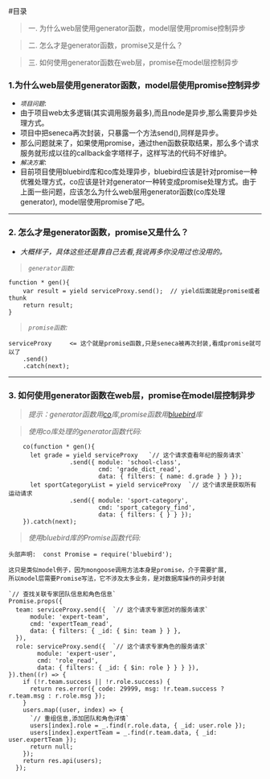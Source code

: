 #目录

> 一. 为什么web层使用generator函数，model层使用promise控制异步

> 二. 怎么才是generator函数，promise又是什么？

> 三. 如何使用generator函数在web层，promise在model层控制异步				



### 1.为什么web层使用generator函数，model层使用promise控制异步

- *`项目问题`*:
 -  由于项目web太多逻辑(其实调用服务最多),而且node是异步,那么需要异步处理方式。
 -  项目中把seneca再次封装，只暴露一个方法send(),同样是异步。
 -  那么问题就来了，如果使用promise，通过then函数获取结果，那么多个请求服务就形成以往的callback金字塔样子，这样写法的代码不好维护。
- *`解决方案`*:
 -  目前项目使用bluebird库和co库处理异步，bluebird应该是针对promise一种优雅处理方式，co应该是针对generator一种转变成promise处理方式。由于上面一些问题，应该怎么为什么web层用generator函数(co库处理generator), model层使用promise了吧。

 
------



### 2. 怎么才是generator函数，promise又是什么？

- *大概样子，具体这些还是靠自己去看,我说再多你没用过也没用的。*

> *`generator函数`:*
 
 	function * gen(){
	    var result = yield serviceProxy.send();  // yield后面就是promise或者thunk
		return result;
	} 
	
> *`promise函数`:*

	serviceProxy     <= 这个就是promise函数,只是seneca被再次封装,看成promise就可以了
		.send()
		.catch(next);


------



### 3. 如何使用generator函数在web层，promise在model层控制异步

> *提示：generator函数用[co](https://github.com/tj/co)库,promise函数用[bluebird](http://bluebirdjs.com/docs/api-reference.html)库*

> *使用co库处理的generator函数代码:*

```
	co(function * gen(){
	  let grade = yield serviceProxy   `// 这个请求查看年纪的服务请求`
          		 .send({ module: 'school-class', 
          		  	     cmd: 'grade_dict_read', 
          				 data: { filters: { name: d.grade } } });
      let sportCategoryList = yield serviceProxy  `// 这个请求是获取所有运动请求
        		 .send({ module: 'sport-category', 
        				 cmd: 'sport_category_find', 
        				 data: { filters: { } } });
	}).catch(next);
```	

> *使用bluebird库的Promise函数代码:*

	头部声明:  const Promise = require('bluebird');
	
	这只是类似model例子，因为mongoose调用方法本身是promise，介于需要扩展,
	所以model层需要Promise写法，它不涉及太多业务，是对数据库操作的异步封装
	
	`// 查找关联专家团队信息和角色信息`
	Promise.props({
      team: serviceProxy.send({  `// 这个请求专家团对的服务请求`
          module: 'expert-team',
          cmd: 'expertTeam_read',
          data: { filters: { _id: { $in: team } } },
      }),
      role: serviceProxy.send({  `// 这个请求专家角色的服务请求`
      		module: 'expert-user', 
      		cmd: 'role_read', 
      		data: { filters: { _id: { $in: role } } } }),
    }).then((r) => {
        if (!r.team.success || !r.role.success) {
          return res.error({ code: 29999, msg: !r.team.success ? r.team.msg : r.role.msg });
        }
        users.map((user, index) => {
          `// 重组信息,添加团队和角色详情`
          users[index].role = _.find(r.role.data, { _id: user.role });
          users[index].expertTeam = _.find(r.team.data, { _id: user.expertTeam });
          return null;
        });
        return res.api(users);
      });